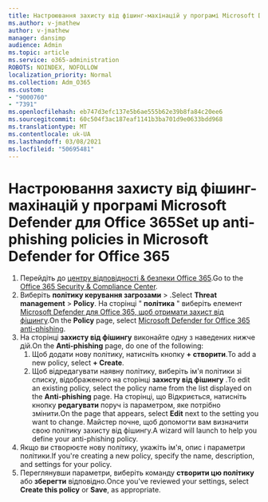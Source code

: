 ```yaml
---
title: Настроювання захисту від фішинг-махінацій у програмі Microsoft Defender для Office 365
ms.author: v-jmathew
author: v-jmathew
manager: dansimp
audience: Admin
ms.topic: article
ms.service: o365-administration
ROBOTS: NOINDEX, NOFOLLOW
localization_priority: Normal
ms.collection: Adm_O365
ms.custom:
- "9000760"
- "7391"
ms.openlocfilehash: eb747d3efc137e5b6ae555b62e39b8fa84c20ee6
ms.sourcegitcommit: 60c504f3ac187eaf1141b3ba701d9e0633bdd968
ms.translationtype: MT
ms.contentlocale: uk-UA
ms.lasthandoff: 03/08/2021
ms.locfileid: "50695481"
---
```

# <a name="set-up-anti-phishing-policies-in-microsoft-defender-for-office-365"></a><span data-ttu-id="feef9-102">Настроювання захисту від фішинг-махінацій у програмі Microsoft Defender для Office 365</span><span class="sxs-lookup"><span data-stu-id="feef9-102">Set up anti-phishing policies in Microsoft Defender for Office 365</span></span>

1. <span data-ttu-id="feef9-103">Перейдіть до [центру відповідності & безпеки Office 365](https://go.microsoft.com/fwlink/p/?linkid=2077143).</span><span class="sxs-lookup"><span data-stu-id="feef9-103">Go to the [Office 365 Security & Compliance Center](https://go.microsoft.com/fwlink/p/?linkid=2077143).</span></span>
2. <span data-ttu-id="feef9-104">Виберіть **політику керування загрозами**  >  .</span><span class="sxs-lookup"><span data-stu-id="feef9-104">Select **Threat management** > **Policy**.</span></span> <span data-ttu-id="feef9-105">На сторінці " **політика** " виберіть елемент [Microsoft Defender для Office 365, щоб отримати захист від фішингу](https://go.microsoft.com/fwlink/?linkid=2101369).</span><span class="sxs-lookup"><span data-stu-id="feef9-105">On the **Policy** page, select [Microsoft Defender for Office 365 anti-phishing](https://go.microsoft.com/fwlink/?linkid=2101369).</span></span>
3. <span data-ttu-id="feef9-106">На сторінці **захисту від фішингу** виконайте одну з наведених нижче дій.</span><span class="sxs-lookup"><span data-stu-id="feef9-106">On the **Anti-phishing** page, do one of the following:</span></span>
    1. <span data-ttu-id="feef9-107">Щоб додати нову політику, натисніть кнопку **+ створити**.</span><span class="sxs-lookup"><span data-stu-id="feef9-107">To add a new policy, select **+ Create**.</span></span>
    1. <span data-ttu-id="feef9-108">Щоб відредагувати наявну політику, виберіть ім'я політики зі списку, відображеного на сторінці **захисту від фішингу** .</span><span class="sxs-lookup"><span data-stu-id="feef9-108">To edit an existing policy, select the policy name from the list displayed on the **Anti-phishing** page.</span></span> <span data-ttu-id="feef9-109">На сторінці, що Відкриється, натисніть кнопку **редагувати** поруч із параметром, яке потрібно змінити.</span><span class="sxs-lookup"><span data-stu-id="feef9-109">On the page that appears, select **Edit** next to the setting you want to change.</span></span> <span data-ttu-id="feef9-110">Майстер почне, щоб допомогти вам визначити свою політику захисту від фішингу.</span><span class="sxs-lookup"><span data-stu-id="feef9-110">A wizard will launch to help you define your anti-phishing policy.</span></span>
4. <span data-ttu-id="feef9-111">Якщо ви створюєте нову політику, укажіть ім'я, опис і параметри політики.</span><span class="sxs-lookup"><span data-stu-id="feef9-111">If you're creating a new policy, specify the name, description, and settings for your policy.</span></span>
5. <span data-ttu-id="feef9-112">Переглянувши параметри, виберіть команду **створити цю політику** або **зберегти** відповідно.</span><span class="sxs-lookup"><span data-stu-id="feef9-112">Once you've reviewed your settings, select **Create this policy** or **Save**, as appropriate.</span></span>
